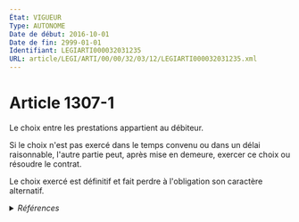 ```yaml
---
État: VIGUEUR
Type: AUTONOME
Date de début: 2016-10-01
Date de fin: 2999-01-01
Identifiant: LEGIARTI000032031235
URL: article/LEGI/ARTI/00/00/32/03/12/LEGIARTI000032031235.xml
---
```


<h1>Article 1307-1</h1>

Le choix entre les prestations appartient au débiteur.<br />

Si le choix n'est pas exercé dans le temps convenu ou dans un délai raisonnable,
l'autre partie peut, après mise en demeure, exercer ce choix ou résoudre le
contrat.<br />

Le choix exercé est définitif et fait perdre à l'obligation son caractère
alternatif.


<details>
  <summary><em>Références</em></summary>

  <h2>Articles faisant référence à l'article</h2>
  
  <ul>
    <li>
      <a href="https://legal.tricoteuses.fr//redirection/LEGIARTI000032006593?vers=git&vers=legifrance">Ordonnance n° 2016-131 du 10 février 2016 portant réforme du droit des contrats, du régime général et de la preuve des obligations - article 3 ENTIEREMENT_MODIF</a> CREE source
    </li>
  </ul>
  
  <h2>Références faites par l'article</h2>
  
  <ul>
    <li>
      2016-02-10 CREE cible <a href="https://legal.tricoteuses.fr//redirection/LEGIARTI000032006593?vers=git&vers=legifrance">Ordonnance n° 2016-131 du 10 février 2016 portant réforme du droit des contrats, du régime général et de la preuve des obligations - article 3 ENTIEREMENT_MODIF</a>
    </li>
    <li>
      2999-01-01 CONCORDANCE source <a href="https://legal.tricoteuses.fr//redirection/LEGIARTI000006436685?vers=git&vers=legifrance">Code civil - article 1190 AUTONOME MODIFIE, en vigueur du 1804-03-21 au 2016-10-01</a>
    </li>
  </ul>
</details>
